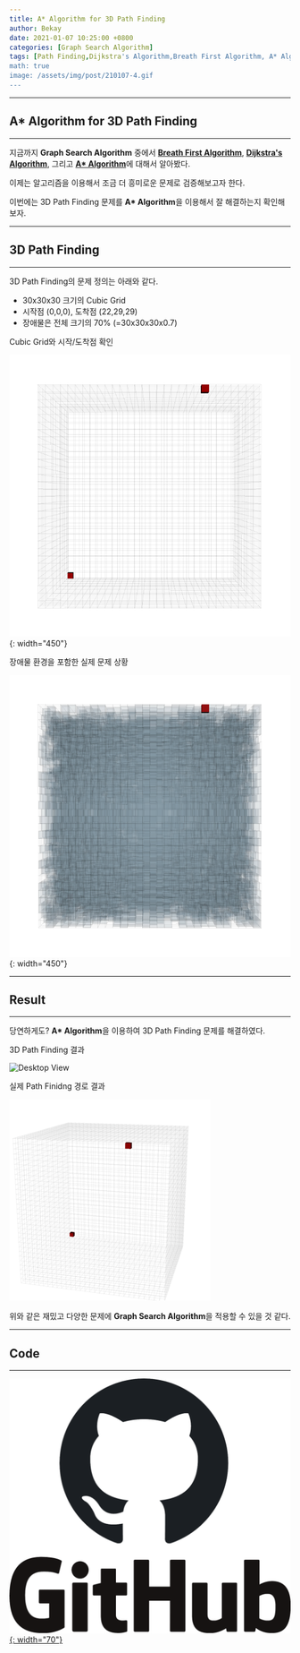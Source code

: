 ```yaml
---
title: A* Algorithm for 3D Path Finding
author: Bekay
date: 2021-01-07 10:25:00 +0800
categories: [Graph Search Algorithm]
tags: [Path Finding,Dijkstra's Algorithm,Breath First Algorithm, A* Algorithm]
math: true
image: /assets/img/post/210107-4.gif
---
```



---
## A* Algorithm for 3D Path Finding
---
지금까지 **Graph Search Algorithm** 중에서 [**Breath First Algorithm**](https://bekaykang.github.io/posts/Breath-First-Algorithm/), [**Dijkstra's Algorithm**](https://bekaykang.github.io/posts/dijkstra-algorithm/), 그리고 [**A\* Algorithm**](https://bekaykang.github.io/posts/Astar-algorithm/)에 대해서 알아봤다.

이제는 알고리즘을 이용해서 조금 더 흥미로운 문제로 검증해보고자 한다.

이번에는 3D Path Finding 문제를 **A\* Algorithm**을 이용해서 잘 해결하는지 확인해보자.

---
## 3D Path Finding
---
3D Path Finding의 문제 정의는 아래와 같다.
- 30x30x30 크기의 Cubic Grid
- 시작점 (0,0,0), 도착점 (22,29,29)
- 장애물은 전체 크기의 70% (=30x30x30x0.7)

Cubic Grid와 시작/도착점 확인


![Desktop View](/assets/img/post/210107-1.png){: width="450"}

장애물 환경을 포함한 실제 문제 상황


![Desktop View](/assets/img/post/210107-2.png){: width="450"}

---
## Result
---
당연하게도? **A\* Algorithm**을 이용하여 3D Path Finding 문제를 해결하였다.

3D Path Finding 결과


![Desktop View](/assets/img/post/210107-4.gif)

실제 Path Finidng 경로 결과


![Desktop View](/assets/img/post/210107-3.gif)

위와 같은 재밌고 다양한 문제에 **Graph Search Algorithm**을 적용할 수 있을 것 같다.

---
## Code
---
[![Github](/assets/img/post/GitHub-logo.png){: width="70"}](https://github.com/BekayKang/pathfinding_algorithms_bekay)

<script src="https://gist.github.com/BekayKang/6b68db39eca39b81fbcf9b1c43567b98.js"></script>